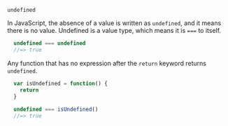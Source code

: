`undefined`

In JavaScript, the absence of a value is written as `undefined`, and it means there is no value. Undefined is a value type, which means it is `===` to itself.

```JavaScript
  undefined === undefined
  //=> true
```
Any function that has no expression after the `return` keyword returns `undefined`.

```JavaScript
  var isUndefined = function() {
    return
  }
  
  undefined === isUndefined()
  //=> true
```
